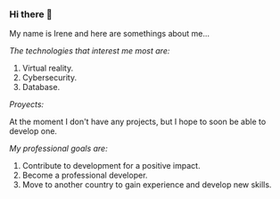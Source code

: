 ### Hi there 👋
My name is Irene and here are somethings about me...

*The technologies that interest me most are:*
  1. Virtual reality.
  2. Cybersecurity.
  3. Database.

*Proyects:*

At the moment I don't have any projects, but I hope to soon be able to develop one.

*My professional goals are:*
  1. Contribute to development for a positive impact.
  2. Become a professional developer.
  3. Move to another country to gain experience and develop new skills.
